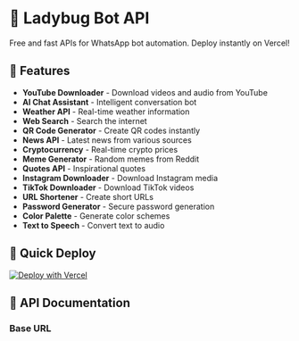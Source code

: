 # 🐞 Ladybug Bot API

Free and fast APIs for WhatsApp bot automation. Deploy instantly on Vercel!

## 🚀 Features

- **YouTube Downloader** - Download videos and audio from YouTube
- **AI Chat Assistant** - Intelligent conversation bot
- **Weather API** - Real-time weather information
- **Web Search** - Search the internet
- **QR Code Generator** - Create QR codes instantly
- **News API** - Latest news from various sources
- **Cryptocurrency** - Real-time crypto prices
- **Meme Generator** - Random memes from Reddit
- **Quotes API** - Inspirational quotes
- **Instagram Downloader** - Download Instagram media
- **TikTok Downloader** - Download TikTok videos
- **URL Shortener** - Create short URLs
- **Password Generator** - Secure password generation
- **Color Palette** - Generate color schemes
- **Text to Speech** - Convert text to audio

## 🔧 Quick Deploy

[![Deploy with Vercel](https://vercel.com/button)](https://vercel.com/new/clone?repository-url=https://github.com/blessed-tech/ladybug-api)

## 📖 API Documentation

### Base URL

